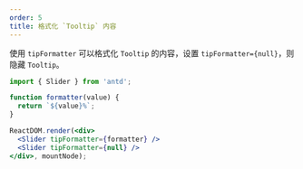 ```yaml
---
order: 5
title: 格式化 `Tooltip` 内容
---
```


使用 `tipFormatter` 可以格式化 `Tooltip` 的内容，设置 `tipFormatter={null}`，则隐藏 `Tooltip`。



````jsx
import { Slider } from 'antd';

function formatter(value) {
  return `${value}%`;
}

ReactDOM.render(<div>
  <Slider tipFormatter={formatter} />
  <Slider tipFormatter={null} />
</div>, mountNode);
````
